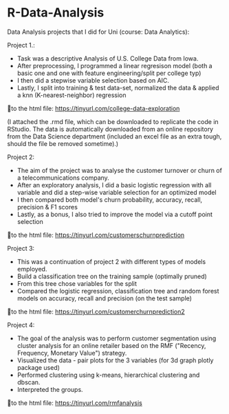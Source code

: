 # R-Data-Analysis

Data Analysis projects that I did for Uni (course: Data Analytics):

Project 1.:
- Task was a descriptive Analysis of U.S. College Data from Iowa.
- After preprocessing, I programmed a linear regresison model (both a basic one and one with feature engineering/split per college typ)
- I then did a stepwise variable selection based on AIC.
- Lastly, I split into training & test data-set, normalized the data & applied a knn (K-nearest-neighbor) regression

🔗to the html file: https://tinyurl.com/college-data-exploration

(I attached the .rmd file, which can be downloaded to replicate the code in RStudio. The data is automatically downloaded from an online repository from the Data Science department (included an excel file as an extra tough, should the file be removed sometime).)

Project 2:
- The aim of the project was to analyse the customer turnover or churn of a telecommunications company.
- After an exploratory analysis, I did a basic logistic regression with all variable and did a step-wise variable selection for an optimized model
- I then compared both model's churn probability, accuracy, recall, precision & F1 scores
- Lastly, as a bonus, I also tried to improve the model via a cutoff point selection

🔗to the html file: https://tinyurl.com/customerschurnprediction

Project 3:
- This was a continuation of project 2 with different types of models employed.
- Build a classification tree on the training sample (optimally pruned)
- From this tree chose variables for the split
- Compared the logistic regression, classification tree and random forest models on accuracy, recall and precision (on the test sample)

🔗to the html file: https://tinyurl.com/customerchurnprediction2

Project 4:
- The goal of the analysis was to perform customer segmentation using cluster analysis for an online retailer based on the RMF ("Recency, Frequency, Monetary Value") strategy.
- Visualized the data - pair plots for the 3 variables (for 3d graph plotly package used)
- Performed clustering using k-means, hierarchical clustering and dbscan.
- Interpreted the groups.

🔗to the html file: https://tinyurl.com/rmfanalysis
